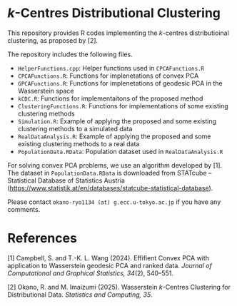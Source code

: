 # _k_-Centres Distributional Clustering 
This repository provides R codes implementing the _k_-centres distributioinal clustering, as proposed by [2]. 

The repository includes the following files.
- `HelperFunctions.cpp`: Helper functions used in `CPCAFunctions.R` 
- `CPCAFunctions.R`: Functions for implenetations of convex PCA
- `GPCAFunctions.R`: Functions for implenetations of geodesic PCA in the Wasserstein space
- `kCDC.R`: Functions for implementaitons of the proposed method
- `ClusteringFunctions.R`: Functions for implementations of some existing clustering methods
- `Simulation.R`: Example of applying the proposed and some existing clustering methods to a simulated data
- `RealDataAnalysis.R`: Example of applying the proposed and some existing clustering methods to a real data
- `PopulationData.RData`: Population dataset used in `RealDataAnalysis.R`

For solving convex PCA problems, we use an algorithm developed by [1]. 
The dataset in `PopulationData.RData` is downloaded from STATcube – Statistical Database of Statistics Austria (https://www.statistik.at/en/databases/statcube-statistical-database).

Please contact `okano-ryo1134 (at) g.ecc.u-tokyo.ac.jp` if you have any comments.

# References
[1] Campbell, S. and T.-K. L. Wang (2024). Effifient Convex PCA with application to Wasserstein geodesic PCA and ranked data. _Journal of Computational and Graphical Statistics, 34_(2), 540–551.

[2] Okano, R. and M. Imaizumi (2025). Wasserstein _k_-Centres Clustering for Distributional Data. _Statistics and Computing, 35_.





